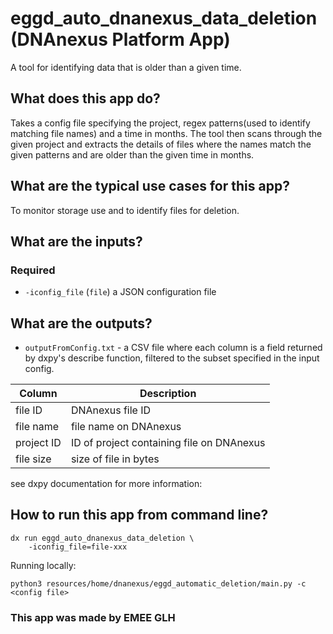 <!-- dx-header -->
# eggd_auto_dnanexus_data_deletion (DNAnexus Platform App)

A tool for identifying data that is older than a given time.

## What does this app do?
Takes a config file specifying the project, regex patterns(used to identify matching file names) and a time in months. The tool then scans through the given project and extracts the details of files where the names match the given patterns and are older than the given time in months.

## What are the typical use cases for this app?
To monitor storage use and to identify files for deletion.

## What are the inputs?
### Required
- `-iconfig_file` (`file`) a JSON configuration file

## What are the outputs?
- `outputFromConfig.txt` - a CSV file where each column is a field returned by dxpy's describe function, filtered to the subset specified in the input config.

Column | Description |
--- | --- |
file ID | DNAnexus file ID |
file name | file name on DNAnexus |
project ID | ID of project containing file on DNAnexus |
file size | size of file in bytes |


see dxpy documentation for more information:

## How to run this app from command line?
```
dx run eggd_auto_dnanexus_data_deletion \
    -iconfig_file=file-xxx
```
Running locally:
```
python3 resources/home/dnanexus/eggd_automatic_deletion/main.py -c <config file>
```

### This app was made by EMEE GLH